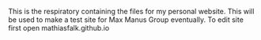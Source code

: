 This is the respiratory containing the files for my personal website. This will be used to make a test site for Max Manus Group eventually.
To edit site first open mathiasfalk.github.io
